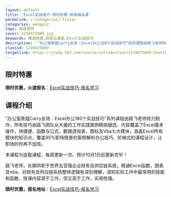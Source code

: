 ```yaml
---
layout: default
title: 'Excel实战技巧-限时优惠-网易精品课'
permalink: /:categories/:title/
categories: wangyi2
tags: 网易提供
cover: 1210475809.jpg
keywords: 精选网课,网易云课堂,Excel实战技巧
description: '“办公室表姐Carry全场：Excel办公180个实战技巧”系列课程由路飞老师倾力制作，所有技巧由路飞团队从大量的工作实'
classid: 1210475809
targetlink: https://study.163.com/course/introduction/1210475809.htm?share=1&shareId=1025206652&utm_campaign=share&utm_medium=iphoneShare&utm_source=&utm_u=1025206652
---
```


## 限时特惠

**限时优惠，火速报名**：[Excel实战技巧-报名学习](https://study.163.com/course/introduction/1210475809.htm?share=1&shareId=1025206652&utm_campaign=share&utm_medium=iphoneShare&utm_source=&utm_u=1025206652)

## 课程介绍

“办公室表姐Carry全场：Excel办公180个实战技巧”系列课程由路飞老师倾力制作，所有技巧由路飞团队从大量的工作实践案例精挑细选，内容覆盖了Excel基本操作，快捷键，函数与公式，数据透视表，图标及Vba七大模块，涵盖Excel所有模块的知识点，覆盖95%职场情景的案例解析办公技巧、阶梯式的课程设计，让职场的你再不加班。



本课程为连载课程，每周更新一次，预计10月1日前更新完毕！



路飞老师，长期供职于世界五百强企业财务及供应链系统，精通Excel函数，图表及vba，对财务及供应链系统整体逻辑有深刻理解，深知实际工作中最常用的技能和函数，授课内容源于工作，但又高于工作，实用性强。

**限时优惠，报名地址**：[Excel实战技巧-报名学习](https://study.163.com/course/introduction/1210475809.htm?share=1&shareId=1025206652&utm_campaign=share&utm_medium=iphoneShare&utm_source=&utm_u=1025206652)

